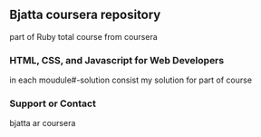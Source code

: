 ## Bjatta coursera repository
part of Ruby total course from coursera
### HTML, CSS, and Javascript for Web Developers

in each moudule#-solution consist my solution for part of course

### Support or Contact
bjatta ar coursera
